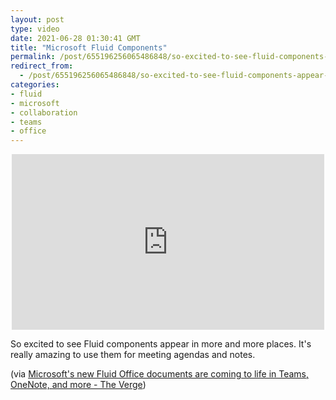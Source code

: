 ```yaml
---
layout: post
type: video
date: 2021-06-28 01:30:41 GMT
title: "Microsoft Fluid Components"
permalink: /post/655196256065486848/so-excited-to-see-fluid-components-appear-in-more
redirect_from: 
  - /post/655196256065486848/so-excited-to-see-fluid-components-appear-in-more
categories:
- fluid
- microsoft
- collaboration
- teams
- office
---
```

<p style="text-align:center"><iframe width="500" height="281"  id="youtube_iframe" src="https://www.youtube.com/embed/tPw5kFkXtt4?feature=oembed&amp;enablejsapi=1&amp;wmode=opaque" frameborder="0" allow="accelerometer; autoplay; clipboard-write; encrypted-media; gyroscope; picture-in-picture" allowfullscreen title="Microsoft Fluid Components"></iframe></p>

<p>So excited to see Fluid components appear in more and more places. It's really amazing to use them for meeting agendas and notes.</p>
<p>(via <a href="https://www.theverge.com/2021/6/17/22538144/microsoft-fluid-components-documents-office-teams-onenote-outlook-whiteboard">Microsoft's new Fluid Office documents are coming to life in Teams, OneNote, and more - The Verge</a>) </p>